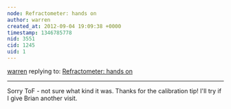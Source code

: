 ```yaml
---
node: Refractometer: hands on
author: warren
created_at: 2012-09-04 19:09:38 +0000
timestamp: 1346785778
nid: 3551
cid: 1245
uid: 1
---
```




[warren](../profile/warren) replying to: [Refractometer: hands on](../notes/warren/8-29-2012/refractometer-hands)

----
Sorry ToF - not sure what kind it was. Thanks for the calibration tip! I'll try if I give Brian another visit.